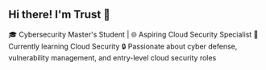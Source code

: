 ## Hi there! I'm Trust 👋

🎓 Cybersecurity Master's Student | 🌐 Aspiring Cloud Security Specialist
🍃 Currently learning Cloud Security 
🔒 Passionate about cyber defense, vulnerability management, and entry-level cloud security roles


<!--
**Trust-Ekpo/Trust-Ekpo** is a ✨ _special_ ✨ repository because its `README.md` (this file) appears on your GitHub profile.

Here are some ideas to get you started:

- 🔭 I’m currently working on ...
- 🌱 I’m currently learning ...
- 👯 I’m looking to collaborate on ...
- 🤔 I’m looking for help with ...
- 💬 Ask me about ...
- 📫 How to reach me: ...
- 😄 Pronouns: ...
- ⚡ Fun fact: ...
-->
